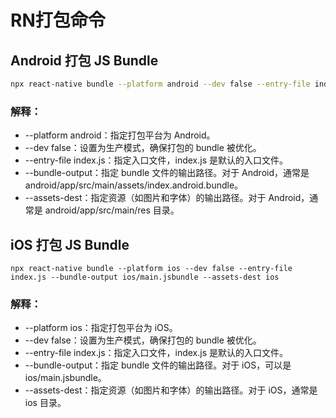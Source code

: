 # RN打包命令

## Android 打包 JS Bundle

```bash
npx react-native bundle --platform android --dev false --entry-file index.js --bundle-output android/app/src/main/assets/index.android.bundle --assets-dest android/app/src/main/res
```

### 解释：
- --platform android：指定打包平台为 Android。
- --dev false：设置为生产模式，确保打包的 bundle 被优化。
- --entry-file index.js：指定入口文件，index.js 是默认的入口文件。
- --bundle-output：指定 bundle 文件的输出路径。对于 Android，通常是 android/app/src/main/assets/index.android.bundle。
- --assets-dest：指定资源（如图片和字体）的输出路径。对于 Android，通常是 android/app/src/main/res 目录。

## iOS 打包 JS Bundle

```ios
npx react-native bundle --platform ios --dev false --entry-file index.js --bundle-output ios/main.jsbundle --assets-dest ios
```

### 解释：
- --platform ios：指定打包平台为 iOS。
- --dev false：设置为生产模式，确保打包的 bundle 被优化。
- --entry-file index.js：指定入口文件，index.js 是默认的入口文件。
- --bundle-output：指定 bundle 文件的输出路径。对于 iOS，可以是 ios/main.jsbundle。
- --assets-dest：指定资源（如图片和字体）的输出路径。对于 iOS，通常是 ios 目录。